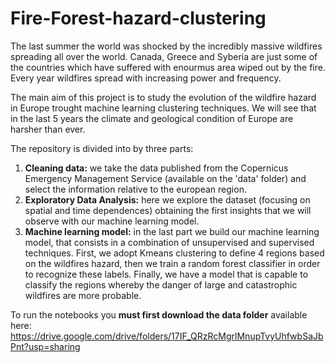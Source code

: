 # Fire-Forest-hazard-clustering

The last summer the world was shocked by the incredibly massive wildfires spreading all over the world. Canada, Greece and Syberia are just some of the countries which have suffered with enourmus area wiped out by the fire. Every year wildfires spread with increasing power and frequency.

The main aim of this project is to study the evolution of the wildfire hazard in Europe trought machine learning clustering techniques. We will see that in the last 5 years the climate and geological condition of Europe are harsher than ever.

The repository is divided into by three parts:

1. **Cleaning data:** we take the data published from the Copernicus Emergency Management Service (available on the 'data' folder) and select the information relative to the european region.
2. **Exploratory Data Analysis:** here we explore the dataset  (focusing on spatial and time dependences) obtaining the first insights that we will observe with our machine learning model.
3. **Machine learning model:** in the last part we build our machine learning model, that consists in a combination of unsupervised and supervised techniques. First, we adopt Kmeans clustering to define 4 regions based on the wildfires hazard, then we train a random forest classifier in order to recognize these labels. Finally, we have a model that is capable to classify the regions whereby the danger of large and catastrophic wildfires are more probable.

To run the notebooks you **must first download the data folder** available here: https://drive.google.com/drive/folders/17IF_QRzRcMgrlMnupTvyUhfwbSaJbPnt?usp=sharing
